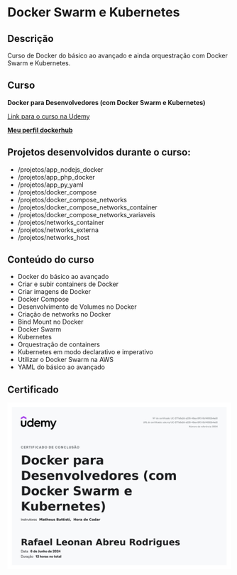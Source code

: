 # Docker Swarm e Kubernetes

## Descrição

Curso de Docker do básico ao avançado e ainda orquestração com Docker Swarm e Kubernetes.

## Curso

**Docker para Desenvolvedores (com Docker Swarm e Kubernetes)**

[Link para o curso na Udemy](https://www.udemy.com/course/docker-para-desenvolvedores-com-docker-swarm-e-kubernetes/)

**[Meu perfil dockerhub](https://hub.docker.com/u/rafaelleonan)**


## Projetos desenvolvidos durante o curso:
- /projetos/app_nodejs_docker
- /projetos/app_php_docker
- /projetos/app_py_yaml
- /projetos/docker_compose
- /projetos/docker_compose_networks
- /projetos/docker_compose_networks_container
- /projetos/docker_compose_networks_variaveis
- /projetos/networks_container
- /projetos/networks_externa
- /projetos/networks_host

## Conteúdo do curso

- Docker do básico ao avançado
- Criar e subir containers de Docker
- Criar imagens de Docker
- Docker Compose
- Desenvolvimento de Volumes no Docker
- Criação de networks no Docker
- Bind Mount no Docker
- Docker Swarm
- Kubernetes
- Orquestração de containers
- Kubernetes em modo declarativo e imperativo
- Utilizar o Docker Swarm na AWS
- YAML do básico ao avançado

## Certificado

<img src="certificado/UC-277a8a2d-a235-48aa-8ff3-6b14692b4ad0.jpg" alt="Tela de login"/>